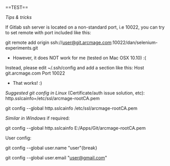 ==TEST==

*Tips & tricks*

If Gitlab ssh server is located on a non-standard port, i.e 10022, 
you can try to set remote with port included like this:
    
git remote add origin ssh://user@git.arcmage.com:10022/dan/selenium-experiments.git
- However, it does NOT work for me (tested on Mac OSX 10.10) :(

Instead, please edit ~/.ssh/config and add a section like this:
Host git.arcmage.com
    Port 10022

- That works! :)

*Suggested git config in Linux* (Certificate/auth issue solution, etc):
http.sslcainfo=/etc/ssl/arcmage-rootCA.pem

git config --global http.sslcainfo /etc/ssl/arcmage-rootCA.pem

*Similar in Windows* if required:

git config --global http.sslcainfo E:/Apps/Git/arcmage-rootCA.pem

User config:

git config --global user.name "user"{break}

git config --global user.email "user@gmail.com"
